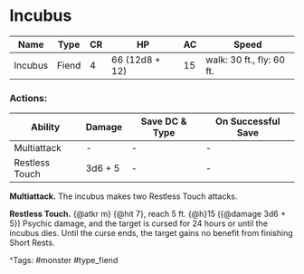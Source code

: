 # Incubus

| Name | Type | CR | HP | AC | Speed |
|------|------|----|----|----|-------|
| Incubus | Fiend | 4 | 66 (12d8 + 12) | 15 | walk: 30 ft., fly: 60 ft. |

### Actions:

| Ability | Damage | Save DC & Type | On Successful Save |
|---------|--------|----------------|--------------------|
| Multiattack | - | - | - |
| Restless Touch | 3d6 + 5 | - | - |


**Multiattack.** The incubus makes two Restless Touch attacks.

**Restless Touch.** {@atkr m} {@hit 7}, reach 5 ft. {@h}15 ({@damage 3d6 + 5}) Psychic damage, and the target is cursed for 24 hours or until the incubus dies. Until the curse ends, the target gains no benefit from finishing Short Rests.

^Tags: #monster #type_fiend